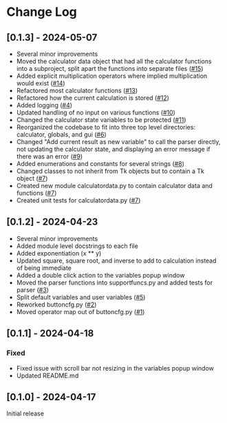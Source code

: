 # Change Log


## [0.1.3] - 2024-05-07

- Several minor improvements
- Moved the calculator data object that had all the calculator functions into a subproject, split apart the functions into separate files ([#15](https://github.com/tombroth/guicalculator/issues/15))
- Added explicit multiplication operators where implied multiplication would exist ([#14](https://github.com/tombroth/guicalculator/issues/14))
- Refactored most calculator functions ([#13](https://github.com/tombroth/guicalculator/issues/13))
- Refactored how the current calculation is stored ([#12](https://github.com/tombroth/guicalculator/issues/12))
- Added logging ([#4](https://github.com/tombroth/guicalculator/issues/4))
- Updated handling of no input on various functions ([#10](https://github.com/tombroth/guicalculator/issues/10))
- Changed the calculator state variables to be protected ([#11](https://github.com/tombroth/guicalculator/issues/11))
- Reorganized the codebase to fit into three top level directories: calculator, globals, and gui ([#6](https://github.com/tombroth/guicalculator/issues/6))
- Changed "Add current result as new variable" to call the parser directly, not updating the calculator state, and displaying an error message if there was an error ([#9](https://github.com/tombroth/guicalculator/issues/9))
- Added enumerations and constants for several strings ([#8](https://github.com/tombroth/guicalculator/issues/8))
- Changed classes to not inherit from Tk objects but to contain a Tk object ([#7](https://github.com/tombroth/guicalculator/issues/7))
- Created new module calculatordata.py to contain calculator data and functions ([#7](https://github.com/tombroth/guicalculator/issues/7))
- Created unit tests for calculatordata.py ([#7](https://github.com/tombroth/guicalculator/issues/7))


## [0.1.2] - 2024-04-23

- Several minor improvements
- Added module level docstrings to each file
- Added exponentiation (x ** y)
- Updated square, square root, and inverse to add to calculation instead of being immediate
- Added a double click action to the variables popup window
- Moved the parser functions into supportfuncs.py and added tests for parser ([#3](https://github.com/tombroth/guicalculator/issues/3))
- Split default variables and user variables ([#5](https://github.com/tombroth/guicalculator/issues/5))
- Reworked buttoncfg.py ([#2](https://github.com/tombroth/guicalculator/issues/2))
- Moved operator map out of buttoncfg.py ([#1](https://github.com/tombroth/guicalculator/issues/1))


## [0.1.1] - 2024-04-18

### Fixed

- Fixed issue with scroll bar not resizing in the variables popup window
- Updated README.md


## [0.1.0] - 2024-04-17

Initial release